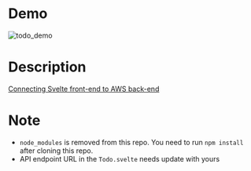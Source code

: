 # Demo

![todo_demo](https://user-images.githubusercontent.com/4873581/113814495-b7dfd200-97ac-11eb-8c0a-cb37c8e7c605.gif)

# Description
[Connecting Svelte front-end to AWS back-end](https://senzu.hashnode.dev/connecting-svelte-front-end-to-aws-back-end)

# Note
- `node_modules` is removed from this repo. You need to run `npm install` after cloning this repo. 
- API endpoint URL in the `Todo.svelte` needs update with yours
